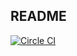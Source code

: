 ## README

[![Circle CI](https://circleci.com/gh/jprberlin/mammooc.svg?style=svg)](https://circleci.com/gh/jprberlin/mammooc)